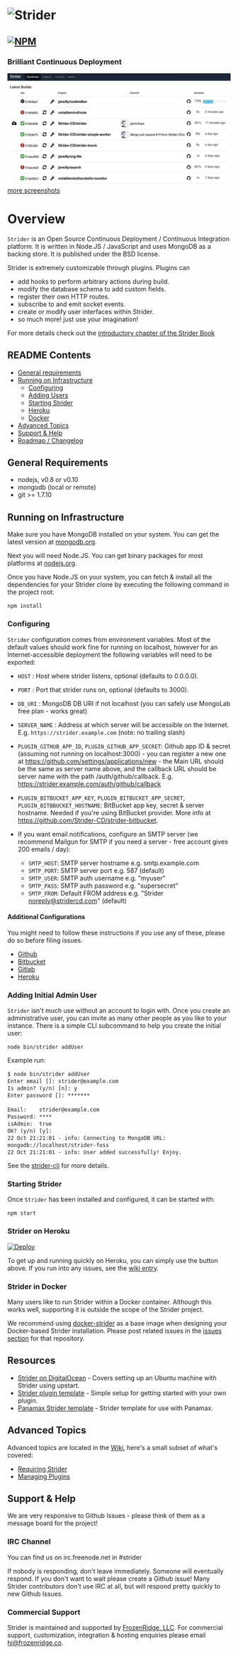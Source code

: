 # ![Strider][logo]

[![NPM][npm-badge-img]][npm-badge-link]
---


### Brilliant Continuous Deployment

![Strider Screenshot][screenshot]
[more screenshots][more-screenshots]


Overview
========

`Strider` is an Open Source Continuous Deployment / Continuous Integration
platform. It is written in Node.JS / JavaScript and uses MongoDB as a backing
store. It is published under the BSD license.

Strider is extremely customizable through plugins. Plugins can 

- add hooks to perform arbitrary actions during build.
- modify the database schema to add custom fields.
- register their own HTTP routes.
- subscribe to and emit socket events.
- create or modify user interfaces within Strider.
- so much more! just use your imagination!

For more details check out the [introductory chapter of the Strider Book][book-intro]

## README Contents

- [General requirements](#general-requirements)
- [Running on Infrastructure](#running-on-infrastructure)
    - [Configuring](#configuring)
    - [Adding Users](#adding-initial-admin-user)
    - [Starting Strider](#starting-strider)
    - [Heroku](#strider-on-heroku)
    - [Docker](#strider-in-docker)
- [Advanced Topics](#advanced-topics)
- [Support & Help](#support--help)
- [Roadmap / Changelog][roadmap]

## General Requirements

- nodejs, v0.8 or v0.10
- mongodb (local or remote)
- git >= 1.7.10


## Running on Infrastructure

Make sure you have MongoDB installed on your system. You can get the latest version at [mongodb.org][mongo-download].

Next you will need Node.JS. You can get binary packages for most platforms at [nodejs.org][nodejs].

Once you have Node.JS on your system, you can fetch & install all the dependencies for your Strider clone
by executing the following command in the project root:

```no-highlight
npm install
```

### Configuring

`Strider` configuration comes from environment variables. Most of the default
values should work fine for running on localhost, however for an
Internet-accessible deployment the following variables will need to be exported:

  - `HOST` : Host where strider listens, optional (defaults to 0.0.0.0).
  - `PORT` : Port that strider runs on, optional (defaults to 3000).
  - `DB_URI` : MongoDB DB URI if not localhost (you can safely use MongoLab free plan - works great)
  - `SERVER_NAME` : Address at which server will be accessible on the Internet. E.g. `https://strider.example.com` (note: no trailing slash)
  - `PLUGIN_GITHUB_APP_ID`, `PLUGIN_GITHUB_APP_SECRET`: Github app ID & secret (assuming not running on localhost:3000) - you can register a new one
  at https://github.com/settings/applications/new - the Main URL should be the same as server name above,
  and the callback URL should be server name with the path /auth/github/callback.
  E.g. https://strider.example.com/auth/github/callback
  - `PLUGIN_BITBUCKET_APP_KEY`, `PLUGIN_BITBUCKET_APP_SECRET`, `PLUGIN_BITBBUCKET_HOSTNAME`: BitBucket app key, secret & server hostname. Needed if you're using BitBucket provider. More info at https://github.com/Strider-CD/strider-bitbucket.

  - If you want email notifications, configure an SMTP server (we recommend Mailgun for SMTP if you need a server - free account gives 200 emails / day):
    - `SMTP_HOST`: SMTP server hostname e.g. smtp.example.com
    - `SMTP_PORT`: SMTP server port e.g. 587 (default)
    - `SMTP_USER`: SMTP auth username e.g. "myuser"
    - `SMTP_PASS`: SMTP auth password e.g. "supersecret"
    - `SMTP_FROM`: Default FROM address e.g. "Strider <noreply@stridercd.com>" (default)

#### Additional Configurations

You might need to follow these instructions if you use any of these, please do so before filing issues.

- [Github][github-config]  
- [Bitbucket][bitbucket-config]  
- [Gitlab][gitlab-config]  
- [Heroku][heroku-config]  

### Adding Initial Admin User

`Strider` isn't much use without an account to login with. Once you create an administrative user, you can invite as many
other people as you like to your instance. There is a simple CLI subcommand to help you create the initial user:

```no-highlight
node bin/strider addUser
```

Example run:

```no-highlight
$ node bin/strider addUser
Enter email []: strider@example.com
Is admin? (y/n) [n]: y
Enter password []: *******

Email:    strider@example.com
Password: ****
isAdmin:  true
OK? (y/n) [y]:
22 Oct 21:21:01 - info: Connecting to MongoDB URL: mongodb://localhost/strider-foss
22 Oct 21:21:01 - info: User added successfully! Enjoy.
```

See the [strider-cli] for more details.

### Starting Strider

Once `Strider` has been installed and configured, it can be started with:

```no-highlight
npm start
```

### Strider on Heroku

[![Deploy](https://www.herokucdn.com/deploy/button.png)](https://heroku.com/deploy)

To get up and running quickly on Heroku, you can simply use the button above.
If you run into any issues, see the [wiki entry](https://github.com/Strider-CD/strider/wiki/Strider-on-Heroku).


### Strider in Docker

Many users like to run Strider within a Docker container.
Although this works well, supporting it is outside the scope of the Strider project.

We recommend using [docker-strider](https://github.com/Strider-CD/docker-strider) as a base image when designing your Docker-based Strider installation.
Please post related issues in the [issues section](https://github.com/Strider-CD/docker-strider/issues) for that repository.


## Resources

- [Strider on DigitalOcean][resource-digitalocean] - Covers setting up an Ubuntu machine with Strider using upstart.
- [Strider plugin template][resource-plugin-template] - Simple setup for getting started with your own plugin.
- [Panamax Strider template][resource-panamax-template] - Strider template for use with Panamax.


## Advanced Topics

Advanced topics are located in the [Wiki](https://github.com/Strider-CD/strider/wiki), here's a small
subset of what's covered:

- [Requiring Strider](https://github.com/Strider-CD/strider/wiki/Requiring-Strider)
- [Managing Plugins](https://github.com/Strider-CD/strider/wiki/Managing-Plugins)

## Support & Help

We are very responsive to Github Issues - please think of them as a message board for the project!

### IRC Channel

You can find us on irc.freenode.net in #strider

If nobody is responding, don't leave immediately. Someone will eventually respond. If you don't want to wait please create a Github issue! Many Strider contributors don't use IRC at all, but will respond pretty quickly to new Github Issues.

### Commercial Support

Strider is maintained and supported by [FrozenRidge,
LLC][maintainer]. For commercial support, customization, integration
& hosting enquiries please email hi@frozenridge.co.


[logo]: https://raw.github.com/Strider-CD/strider/master/public/images/top_github.png
[build-img]: http://public-ci.stridercd.com/Strider-CD/strider/badge
[build-link]: https://public-ci.stridercd.com/Strider-CD/strider
[dep-img]: https://david-dm.org/Strider-CD/strider.svg
[dep-link]: https://david-dm.org/Strider-CD/strider
[dev-dep-img]: https://david-dm.org/Strider-CD/strider/dev-status.svg
[dev-dep-link]: https://david-dm.org/Strider-CD/strider#info=devDependencies
[npm-badge-img]: https://nodei.co/npm/strider.svg?downloads=true&stars=true
[npm-badge-link]: https://nodei.co/npm/strider/
[screenshot]: /docs/screenshots/dashboard.jpg?raw=true
[more-screenshots]: https://github.com/Strider-CD/strider/wiki/Screenshots
[book-intro]: http://strider.readthedocs.org/en/latest/intro.html
[roadmap]: https://github.com/Strider-CD/strider/blob/master/ROADMAP.md
[mongo-download]: http://www.mongodb.org/downloads
[nodejs]: http://nodejs.org
[resource-digitalocean]: http://fosterelli.co/creating-a-private-ci-with-strider.html
[resource-plugin-template]: https://github.com/bitwit/strider-template
[resource-panamax-template]: https://github.com/CenturyLinkLabs/panamax-contest-templates/blob/master/stridercd_mrsmith.pmx
[extending]: https://github.com/Strider-CD/strider-extension-loader
[maintainer]: http://frozenridge.co
[strider-cli]: https://github.com/Strider-CD/strider-cli
[github-config]: https://github.com/Strider-CD/strider-github#required-configuration
[bitbucket-config]: https://github.com/Strider-CD/strider-bitbucket#configuration
[gitlab-config]: https://github.com/Strider-CD/strider-gitlab#setup
[heroku-config]: https://github.com/Strider-CD/strider-heroku#important-config
